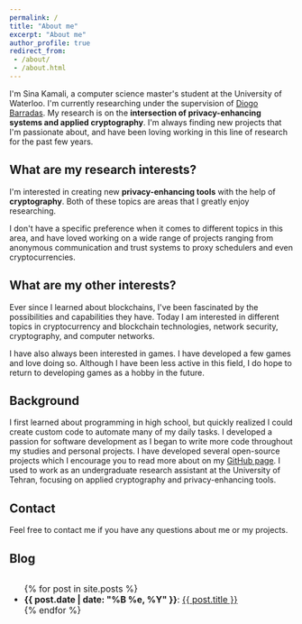 ```yaml
---
permalink: /
title: "About me"
excerpt: "About me"
author_profile: true
redirect_from: 
 - /about/
 - /about.html
---
```


I'm Sina Kamali, a computer science master's student at the University of Waterloo. I'm currently researching under the supervision of [Diogo Barradas](https://cs.uwaterloo.ca/~dbarrada/). My research is on the **intersection of privacy-enhancing systems and applied cryptography**. I'm always finding new projects that I'm passionate about, and have been loving working in this line of research for the past few years.

## What are my research interests?

I'm interested in creating new **privacy-enhancing tools** with the help of **cryptography**. Both of these topics are areas that I greatly enjoy researching.

I don't have a specific preference when it comes to different topics in this area, and have loved working on a wide range of projects ranging from anonymous communication and trust systems to proxy schedulers and even cryptocurrencies.

## What are my other interests?

Ever since I learned about blockchains, I've been fascinated by the possibilities and capabilities they have. Today I am interested in different topics in cryptocurrency and blockchain technologies, network security, cryptography, and computer networks.

I have also always been interested in games. I have developed a few games and love doing so. Although I have been less active in this field, I do hope to return to developing games as a hobby in the future.

## Background

I first learned about programming in high school, but quickly realized I could create custom code to automate many of my daily tasks. I developed a passion for software development as I began to write more code throughout my studies and personal projects. I have developed several open-source projects which I encourage you to read more about on my [GitHub page](https://github.com/kamali-sina). I used to work as an undergraduate research assistant at the University of Tehran, focusing on applied cryptography and privacy-enhancing tools.

## Contact

Feel free to contact me if you have any questions about me or my projects.

## Blog

<font size="3">
<div style="overflow-y: auto; max-height: 300px; padding-right: 10px; font-size: 15.5px;">
<ul>
    {% for post in site.posts %}   
    <li>
        <b>{{ post.date | date: "%B %e, %Y" }}</b>: <a href="{{ post.url }}">{{ post.title }}</a>
    </li>
    {% endfor %}
</ul>
</div>
</font>

